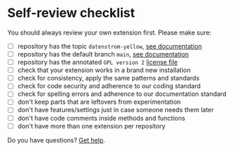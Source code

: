 # Self-review checklist

You should always review your own extension first. Please make sure:

- [ ] repository has the topic `datenstrom-yellow`, [see documentation](https://docs.github.com/en/repositories/managing-your-repositorys-settings-and-features/customizing-your-repository/classifying-your-repository-with-topics)
- [ ] repository has the default branch `main`, [see documentation](https://docs.github.com/en/repositories/configuring-branches-and-merges-in-your-repository/managing-branches-in-your-repository/changing-the-default-branch)
- [ ] repository has the annotated `GPL version 2` [license file](https://github.com/datenstrom/yellow/blob/main/LICENSE.md)
- [ ] check that your extension works in a brand new installation
- [ ] check for consistency, apply the same patterns and standards
- [ ] check for code security and adherence to our coding standard
- [ ] check for spelling errors and adherence to our documentation standard
- [ ] don't keep parts that are leftovers from experimentation
- [ ] don't have features/settings just in case someone needs them later
- [ ] don't have code comments inside methods and functions
- [ ] don't have more than one extension per repository
 
Do you have questions? [Get help](https://datenstrom.se/yellow/help/).
